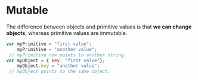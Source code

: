 # Mutable
The difference between objects and primitive values is that **we can change objects**, whereas primitive values are immutable.
```js
var myPrimitive = "first value";
    myPrimitive = "another value";
 // myPrimitive now points to another string.
var myObject = { key: "first value"};
    myObject.key = "another value";
 // myObject points to the same object.
```
